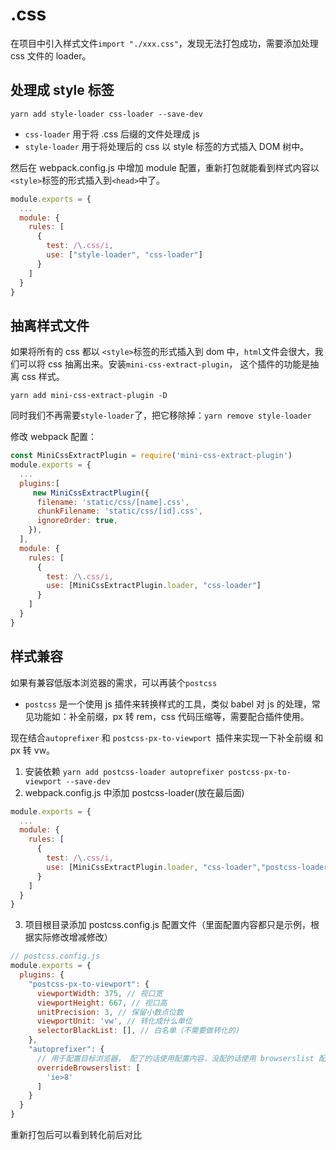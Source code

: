# .css


在项目中引入样式文件`import "./xxx.css"`，发现无法打包成功，需要添加处理 css 文件的 loader。

## 处理成 style 标签

`yarn add style-loader css-loader --save-dev`

- `css-loader` 用于将 .css 后缀的文件处理成 js
- `style-loader` 用于将处理后的 css 以 style 标签的方式插入 DOM 树中。



然后在 webpack.config.js 中增加 module 配置，重新打包就能看到样式内容以 `<style>`标签的形式插入到`<head>`中了。

```js
module.exports = {
  ...
  module: {
    rules: [
      {
        test: /\.css/i,
        use: ["style-loader", "css-loader"]
      }
    ]
  }
}
```

## 抽离样式文件

如果将所有的 css 都以 `<style>`标签的形式插入到 dom 中，`html`文件会很大，我们可以将 css 抽离出来。安装`mini-css-extract-plugin`， 这个插件的功能是抽离 css 样式。

`yarn add mini-css-extract-plugin -D`

同时我们不再需要`style-loader`了，把它移除掉：`yarn remove style-loader`

修改  webpack 配置：
<!-- cjh todo css 导出路径并未生效 -->
```js
const MiniCssExtractPlugin = require('mini-css-extract-plugin')
module.exports = {
  ...
  plugins:[
     new MiniCssExtractPlugin({
      filename: 'static/css/[name].css',
      chunkFilename: 'static/css/[id].css',
      ignoreOrder: true,
    }),
  ],
  module: {
    rules: [
      {
        test: /\.css/i,
        use: [MiniCssExtractPlugin.loader, "css-loader"]
      }
    ]
  }
}
```

## 样式兼容

如果有兼容低版本浏览器的需求，可以再装个`postcss`

- `postcss` 是一个使用 js 插件来转换样式的工具，类似 babel 对 js 的处理，常见功能如：补全前缀，px 转 rem，css 代码压缩等，需要配合插件使用。

现在结合`autoprefixer` 和 `postcss-px-to-viewport `插件来实现一下补全前缀 和 px 转 vw。

1. 安装依赖 `yarn add postcss-loader autoprefixer postcss-px-to-viewport --save-dev`
2. webpack.config.js  中添加 postcss-loader(放在最后面)

```js
module.exports = {
  ...
  module: {
    rules: [
      {
        test: /\.css/i,
        use: [MiniCssExtractPlugin.loader, "css-loader","postcss-loader"]
      }
    ]
  }
}
```
3. 项目根目录添加 postcss.config.js 配置文件（里面配置内容都只是示例，根据实际修改增减修改）
```js
// postcss.config.js
module.exports = {
  plugins: {
    "postcss-px-to-viewport": {
      viewportWidth: 375, // 视口宽
      viewportHeight: 667, // 视口高
      unitPrecision: 3, // 保留小数点位数
      viewportUnit: 'vw', // 转化成什么单位
      selectorBlackList: [], // 白名单（不需要做转化的)
    },
    "autoprefixer": {
      // 用于配置目标浏览器， 配了的话使用配置内容，没配的话使用 browserslist 配置
      overrideBrowserslist: [
        'ie>8'
      ]
    }
  }
}
```
重新打包后可以看到转化前后对比
<img :src="$withBase('/imgs/zeroToOne/autoprefixer.png')">









